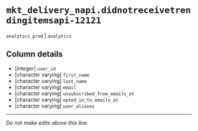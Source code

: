 # `mkt_delivery_napi.didnotreceivetrendingitemsapi-12121`
`analytics_prod` | `analytics`

## Column details
* [integer]   `user_id`
* [character varying] `first_name`
* [character varying] `last_name`
* [character varying] `email`
* [character varying] `unsubscribed_from_emails_at`
* [character varying] `opted_in_to_emails_at`
* [character varying] `user_aliases`

-------------------------------------------------------------------------------
*Do not make edits above this line.*
